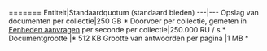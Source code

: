=======
Entiteit|Standaardquotum (standaard bieden)
---|---
Opslag van documenten per collectie|250 GB *
Doorvoer per collectie, gemeten in [Eenheden aanvragen](../articles/documentdb/documentdb-request-units.md) per seconde per collectie|250.000 RU / s *
Documentgrootte |* 512 KB
Grootte van antwoorden per pagina |1 MB *
